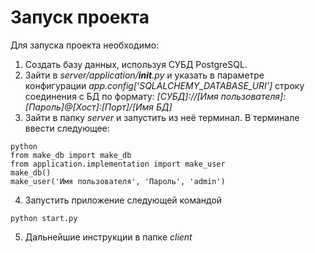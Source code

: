 # Запуск проекта
Для запуска проекта необходимо:  
1. Создать базу данных, используя СУБД PostgreSQL.
2. Зайти в _server/application/__init__.py_ и указать в параметре  конфигурации *app.config['SQLALCHEMY_DATABASE_URI']* строку соединения с БД по формату: _[СУБД]://[Имя пользователя]:[Пароль]@[Хост]:[Порт]/[Имя БД]_
3. Зайти в папку _server_ и запустить из неё терминал. В терминале ввести следующее:
```
python
from make_db import make_db
from application.implementation import make_user
make_db()
make_user('Имя пользователя', 'Пароль', 'admin')
```
4. Запустить приложение следующей командой
```
python start.py
```
5. Дальнейшие инструкции в папке _client_